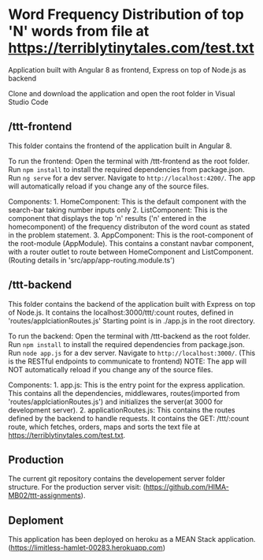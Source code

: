 # Word Frequency Distribution of top 'N' words from file at https://terriblytinytales.com/test.txt
Application built with Angular 8 as frontend, Express on top of Node.js as backend

Clone and download the application and open the root folder in Visual Studio Code

## /ttt-frontend

This folder contains the frontend of the application built in Angular 8.

To run the frontend:
    Open the terminal with /ttt-frontend as the root folder.
    Run `npm install` to install the required dependencies from package.json.
    Run `ng serve` for a dev server. Navigate to `http://localhost:4200/`. 
    The app will automatically reload if you change any of the source files.

Components: 
    1. HomeComponent: This is the default component with the search-bar taking number inputs only
    2. ListComponent: This is the component that displays the top 'n' results ('n' entered in the homecomponent) of the frequency distributon of the word count as stated in the problem statement.
    3. AppComponent: This is the root-component of the root-module (AppModule). This contains a constant navbar component, with a router outlet to route between HomeComponent and ListComponent. (Routing details in 'src/app/app-routing.module.ts')

## /ttt-backend

This folder contains the backend of the application built with Express on top of Node.js.
It contains the localhost:3000/ttt/:count routes, defined in 'routes/applciationRoutes.js'
Starting point is in ./app.js in the root directory.

To run the backend:
    Open the terminal with /ttt-backend as the root folder.
    Run `npm install` to install the required dependencies from package.json.
    Run `node app.js` for a dev server. Navigate to `http://localhost:3000/`. (This is the RESTful endpoints to communicate to frontend)
    NOTE: The app will NOT automatically reload if you change any of the source files.

Components:
    1. app.js: This is the entry point for the express application. This contains all the dependencies, middlewares, routes(imported from 'routes/applciationRoutes.js') and initializes the server(at 3000 for development server).
    2. applicationRoutes.js: This contains the routes defined by the backend to handle requests. It contains the  GET: /ttt/:count route, which fetches, orders, maps and sorts the text file at https://terriblytinytales.com/test.txt. 

## Production

The current git repository contains the developement server folder structure. 
For the production server visit: (https://github.com/HIMA-MB02/ttt-assignments).

## Deploment

This application has been deployed on heroku as a MEAN Stack application. 
(https://limitless-hamlet-00283.herokuapp.com)

